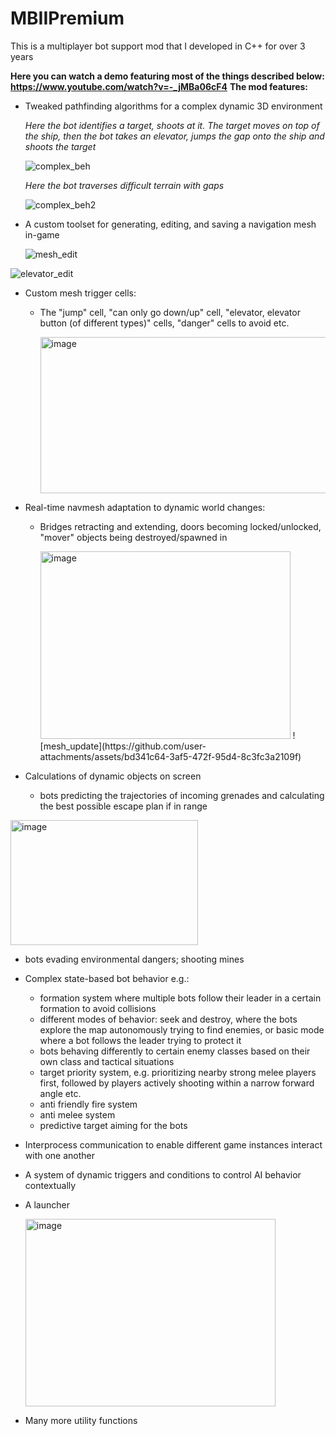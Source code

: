 # MBIIPremium
This is a multiplayer bot support mod that I developed in C++ for over 3 years 

**Here you can watch a demo featuring most of the things described below: https://www.youtube.com/watch?v=-_jMBa06cF4**
**The mod features:**

- Tweaked pathfinding algorithms for a complex dynamic 3D environment

  _Here the bot identifies a target, shoots at it. The target moves on top of the ship, then the bot takes an elevator, jumps the gap onto the ship and shoots the target_

    ![complex_beh](https://github.com/user-attachments/assets/23c87f55-a95d-4e2b-970b-c95d0472095d)

  _Here the bot traverses difficult terrain with gaps_
  
    ![complex_beh2](https://github.com/user-attachments/assets/5b1ca60d-6e74-439a-a785-2d8f38e1dca0)

- A custom toolset for generating,  editing, and saving a navigation mesh in-game

  ![mesh_edit](https://github.com/user-attachments/assets/871f7500-43c3-4656-accb-87727e455f1c)
  
![elevator_edit](https://github.com/user-attachments/assets/9802aafb-320b-499d-bf28-9eeeba425a94)

- Custom mesh trigger cells:
  - The "jump" cell, "can only go down/up" cell, "elevator, elevator button (of different types)" cells, "danger" cells to avoid etc.

    <img width="500" height="250" alt="image" src="https://github.com/user-attachments/assets/b7c24408-d19a-4380-aaa4-e5564eff186c" />
- Real-time navmesh adaptation to dynamic world changes:
  - Bridges retracting and extending, doors becoming locked/unlocked, "mover" objects being destroyed/spawned in
 
    <img width="400" height="300" alt="image" src="https://github.com/user-attachments/assets/512d1f01-4b15-497c-b033-16757ca5fca8" />
    ![mesh_update](https://github.com/user-attachments/assets/bd341c64-3af5-472f-95d4-8c3fc3a2109f)


- Calculations of dynamic objects on screen
  - bots predicting the trajectories of incoming grenades and calculating the best possible escape plan if in range

<img width="300" height="200" alt="image" src="https://github.com/user-attachments/assets/cb52d931-c3ec-4576-bf65-45a46c74e7f2" />

  - bots evading environmental dangers; shooting mines 
- Complex state-based bot behavior e.g.:
  - formation system where multiple bots follow their leader in a certain formation to avoid collisions
  - different modes of behavior: seek and destroy, where the bots explore the map autonomously trying to find enemies, or basic mode where a bot follows the leader trying to protect it 
  - bots behaving differently to certain enemy classes based on their own class and tactical situations
  - target priority system, e.g. prioritizing nearby strong melee players first, followed by players actively shooting within a narrow forward angle etc.
  - anti friendly fire system
  - anti melee system
  - predictive target aiming for the bots 
- Interprocess communication to enable different game instances interact with one another
- A system of dynamic triggers and conditions to control AI behavior contextually
- A launcher

  <img width="400" height="300" alt="image" src="https://github.com/user-attachments/assets/3fc19831-8734-455c-b9ad-0d988d903f88" />

- Many more utility functions
